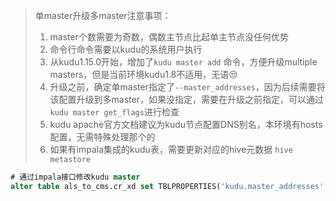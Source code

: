 > 单master升级多master注意事项：
>
> 1. master个数需要为奇数，偶数主节点比起单主节点没任何优势
> 2. 命令行命令需要以kudu的系统用户执行
> 3. 从kudu1.15.0开始，增加了`kudu master add` 命令，方便升级multiple masters，但是当前环境kudu1.8不适用，无语😒
> 4. 升级之前，确定单master指定了`--master_addresses`，因为后续需要将该配置升级到多master，如果没指定，需要在升级之前指定，可以通过`kudu master get_flags`进行检查
> 5. kudu apache官方文档建议为kudu节点配置DNS别名，本环境有hosts配置，无需特殊处理那个的
> 6. 如果有impala集成的kudu表，需要更新对应的hive元数据 `hive metastore`

```sql
# 通过impala接口修改kudu master
alter table als_to_cms.cr_xd set TBLPROPERTIES('kudu.master_addresses' = 'big-data01:7151,big-data02:7151,big-data03:7151');
```


